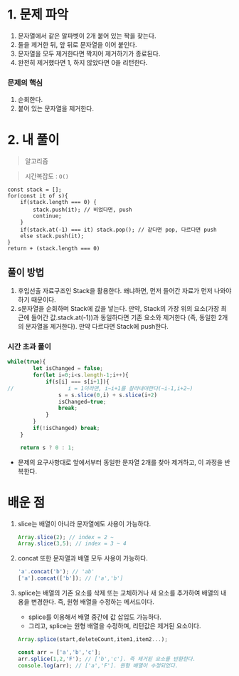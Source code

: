 # 1. 문제 파악

1. 문자열에서 같은 알파벳이 2개 붙어 있는 짝을 찾는다.
2. 둘을 제거한 뒤, 앞 뒤로 문자열을 이어 붙인다.
3. 문자열을 모두 제거한다면 짝지어 제거하기가 종료된다.
4. 완전히 제거했다면 1, 하지 않았다면 0을 리턴한다.

### 문제의 핵심

1. 순회한다.
2. 붙어 있는 문자열을 제거한다.

# 2. 내 풀이

> 알고리즘
> 

> 시간복잡도 : `O()`
> 

```tsx
const stack = [];
for(const it of s){
    if(stack.length === 0) {
        stack.push(it); // 비었다면, push
        continue;
    }
    if(stack.at(-1) === it) stack.pop(); // 같다면 pop, 다르다면 push
    else stack.push(it);
}
return + (stack.length === 0)
```

## 풀이 방법

1. 후입선출 자료구조인 Stack을 활용한다. 왜냐하면, 먼저 들어간 자료가 먼저 나와야 하기 때문이다.
2. s문자열을 순회하며 Stack에 값을 넣는다. 만약, Stack의 가장 위의 요소(가장 최근에 들어간 값.stack.at(-1))과 동일하다면 기존 요소와 제거한다 (즉, 동일한 2개의 문자열을 제거한다). 만약 다르다면 Stack에 push한다.

### 시간 초과 풀이

```jsx
while(true){
        let isChanged = false;
        for(let i=0;i<s.length-1;i++){
            if(s[i] === s[i+1]){
//                 i = 1이라면, i~i+1를 잘라내야한다(~i-1,i+2~)
                s = s.slice(0,i) + s.slice(i+2)
                isChanged=true;
                break;
            }
        }
        if(!isChanged) break;
    }

    return s ? 0 : 1;
```

- 문제의 요구사항대로 앞에서부터 동일한 문자열 2개를 찾아 제거하고, 이 과정을 반복한다.

# 배운 점

1. slice는 배열이 아니라 문자열에도 사용이 가능하다.
    
    ```jsx
    Array.slice(2); // index = 2 ~
    Array.slice(3,5); // index = 3 ~ 4
    ```
    
2. concat 또한 문자열과 배열 모두 사용이 가능하다.
    
    ```jsx
    'a'.concat('b'); // 'ab'
    ['a'].concat(['b']); // ['a','b']
    ```
    
3. splice는 배열의 기존 요소를 삭제 또는 교체하거나 새 요소를 추가하여 배열의 내용을 변경한다. 즉, 원형 배열을 수정하는 메서드이다.
    - splice를 이용해서 배열 중간에 값 삽입도 가능하다.
    - 그리고, splice는 원형 배열을 수정하며, 리턴값은 제거된 요소이다.
    
    ```jsx
    Array.splice(start,deleteCount,item1,item2...);
    ```
    
    ```jsx
    const arr = ['a','b','c'];
    arr.splice(1,2,'F'); // ['b','c']. 즉 제거된 요소를 반환한다.
    console.log(arr); // ['a','F']. 원형 배열이 수정되었다.
    ```